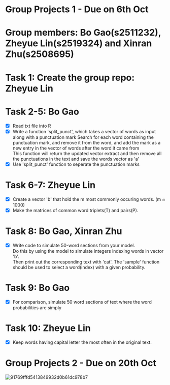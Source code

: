 # Group Projects 1 - Due on 6th Oct
# Group members: Bo Gao(s2511232), Zheyue Lin(s2519324) and Xinran Zhu(s2508695)
# Task 1: Create the group repo: Zheyue Lin
# Task 2-5: Bo Gao
- [x] Read txt file into R
- [x] Write a function 'split_punct', which takes a vector of words as input along with a punctuation mark
      Search for each word containing the punctuation mark, and remove it from the word, and add the mark as a new entry in the vector of words after the word it came from  
      This function will return the updated vector extract and then remove all the punctuations in the text and save the words vector as 'a'  
- [x] Use 'split_punct' function to seperate the punctuation marks

# Task 6-7: Zheyue Lin
- [x] Create a vector 'b' that hold the m most commonly occuring words. (m ≈ 1000)
- [x] Make the matrices of common word triplets(T) and pairs(P).

# Task 8: Bo Gao, Xinran Zhu
- [x] Write code to simulate 50-word sections from your model.  
      Do this by using the model to simulate integers indexing words in vector 'b'.  
      Then print out the corresponding text with 'cat'.
      The 'sample' function should be used to select a word(index) with a given probability.

# Task 9: Bo Gao
- [x] For comparison, simulate 50 word sections of text where the word probabilities are simply

# Task 10: Zheyue Lin
- [x] Keep words having capital letter the most often in the original text.

# Group Projects 2 - Due on 20th Oct
![91769fffd5413849932d0b61dc978b7](https://github.com/Michelle-LZY/Extended_Stat_Programming-2023/assets/136700489/3b6c5640-4e53-4ef6-b6db-398dab343a03)
